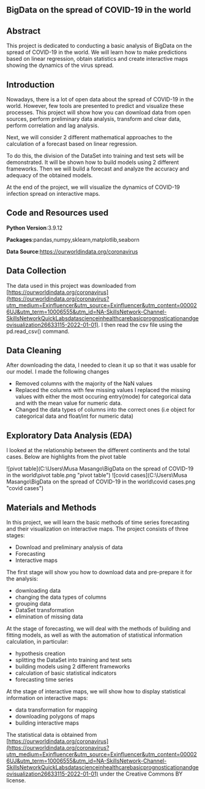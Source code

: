 
## BigData on the spread of COVID-19 in the world

## Abstract
This project is dedicated to conducting a basic analysis of BigData on the spread of COVID-19 in the world. We will learn how to make predictions based on linear regression, obtain statistics and create interactive maps showing the dynamics of the virus spread.

## Introduction
Nowadays, there is a lot of open data about the spread of COVID-19 in the world. However, few tools are presented to predict and visualize these processes.
This project will show how you can download data from open sources, perform preliminary data analysis, transform and clear data, perform correlation and lag analysis.

Next, we will consider 2 different mathematical approaches to the calculation of a forecast based on linear regression.

To do this, the division of the DataSet into training and test sets will be demonstrated. It will be shown how to build models using 2 different frameworks. Then we will build a forecast and analyze the accuracy and adequacy of the obtained models.

At the end of the project, we will visualize the dynamics of COVID-19 infection spread on interactive maps.

## Code and Resources used

**Python Version**:3.9.12 

**Packages**:pandas,numpy,sklearn,matplotlib,seaborn

**Data Source**:https://ourworldindata.org/coronavirus 

## Data Collection
The data used in this project was downloaded from  [https://ourworldindata.org/coronavirus](https://ourworldindata.org/coronavirus?utm_medium=Exinfluencer&utm_source=Exinfluencer&utm_content=000026UJ&utm_term=10006555&utm_id=NA-SkillsNetwork-Channel-SkillsNetworkQuickLabsdatascienceinhealthcarebasicprognosticationandgeovisualization26633115-2022-01-01). I then read the csv file using the pd.read_csv() command.

## Data Cleaning
After downloading the data, I needed to clean it up so that it was usable for our model. I made the following changes
* Removed columns with the majority of the NaN values
* Replaced the columns with few missing values I replaced the missing values with either the most occuring entry(mode) for categorical data and with the mean value for numeric data. 
* Changed the data types of columns into the correct ones (i.e object for categorical data and float/int for numeric data)

## Exploratory Data Analysis (EDA)
I looked at the relationship between the different continents and the total cases. Below are highlights from the pivot table

![pivot table](C:\Users\Musa Masango\BigData on the spread of COVID-19 in the world\pivot table.png "pivot table")
![covid cases](C:\Users\Musa Masango\BigData on the spread of COVID-19 in the world\covid cases.png "covid cases")

## Materials and Methods
In this project, we will learn the basic methods of time series forecasting and their visualization on interactive maps. The project consists of three stages:

*   Download and preliminary analysis of data
*   Forecasting
*   Interactive maps

The first stage will show you how to download data and pre-prepare it for the analysis:

*   downloading data
*   changing the data types of columns
*   grouping data
*   DataSet transformation
*   elimination of missing data

At the stage of forecasting, we will deal with the methods of building and fitting models, as well as with the automation of statistical information calculation, in particular:

*   hypothesis creation
*   splitting the DataSet into training and test sets
*   building models using 2 different frameworks
*   calculation of basic statistical indicators
*   forecasting time series

At the stage of interactive maps, we will show how to display statistical information on interactive maps:

*   data transformation for mapping
*   downloading polygons of maps
*   building interactive maps

The statistical data is obtained from [https://ourworldindata.org/coronavirus](https://ourworldindata.org/coronavirus?utm_medium=Exinfluencer&utm_source=Exinfluencer&utm_content=000026UJ&utm_term=10006555&utm_id=NA-SkillsNetwork-Channel-SkillsNetworkQuickLabsdatascienceinhealthcarebasicprognosticationandgeovisualization26633115-2022-01-01) under the Creative Commons BY license.

